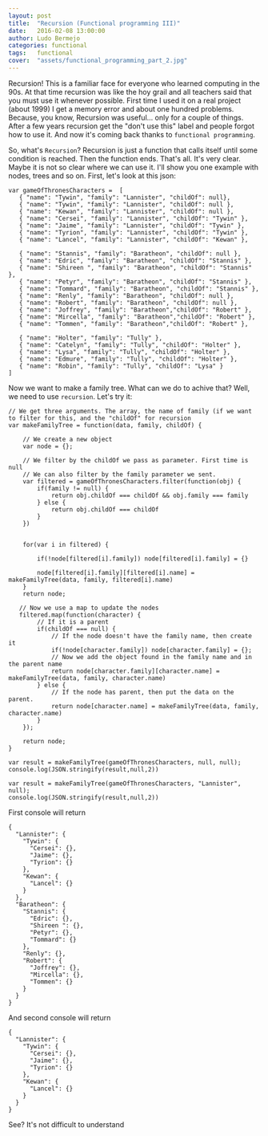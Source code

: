 ```yaml
---
layout: post
title:  "Recursion (Functional programming III)"
date:   2016-02-08 13:00:00
author: Ludo Bermejo
categories: functional 
tags:	functional 
cover:  "assets/functional_programming_part_2.jpg"
---
```


Recursion! This is a familiar face for everyone who learned computing in the 90s. At that time recursion was like the hoy grail and all teachers said that you must use it whenever possible. First time I used it on a real project (about 1999) I get a memory error and about one hundred problems. Because, you know, Recursion was useful... only for a couple of things. After a few years recursion get the "don't use this" label and people forgot how to use it. And now it's coming back thanks to `functional programming`.

So, what's `Recursion`? Recursion is just a function that calls itself until some condition is reached. Then the function ends. That's all. It's very clear. Maybe it is not so clear where we can use it. I'll show you one example with nodes, trees and so on. First, let's look at this json:

    var gameOfThronesCharacters =  [
       { "name": "Tywin", "family": "Lannister", "childOf": null},
       { "name": "Tywin", "family": "Lannister", "childOf": null },
       { "name": "Kewan", "family": "Lannister", "childOf": null },
       { "name": "Cersei", "family": "Lannister", "childOf": "Tywin" },
       { "name": "Jaime", "family": "Lannister", "childOf": "Tywin" },
       { "name": "Tyrion", "family": "Lannister", "childOf": "Tywin" },
       { "name": "Lancel", "family": "Lannister", "childOf": "Kewan" },

       { "name": "Stannis", "family": "Baratheon", "childOf": null },
       { "name": "Edric", "family": "Baratheon", "childOf": "Stannis" },
       { "name": "Shireen ", "family": "Baratheon", "childOf": "Stannis" },
       { "name": "Petyr", "family": "Baratheon", "childOf": "Stannis" },
       { "name": "Tommard", "family": "Baratheon", "childOf": "Stannis" },
       { "name": "Renly", "family": "Baratheon", "childOf": null },
       { "name": "Robert", "family": "Baratheon", "childOf": null },
       { "name": "Joffrey", "family": "Baratheon","childOf": "Robert" },
       { "name": "Mircella", "family": "Baratheon","childOf": "Robert" },
       { "name": "Tommen", "family": "Baratheon","childOf": "Robert" },

       { "name": "Holter", "family": "Tully" },
       { "name": "Catelyn", "family": "Tully", "childOf": "Holter" },
       { "name": "Lysa", "family": "Tully", "childOf": "Holter" },
       { "name": "Edmure", "family": "Tully", "childOf": "Holter" },
       { "name": "Robin", "family": "Tully", "childOf": "Lysa" }
    ]
    
Now we want to make a family tree. What can we do to achive that? Well, we need to use `recursion`. Let's try it:

    // We get three arguments. The array, the name of family (if we want to filter for this, and the "childOf" for recursion
    var makeFamilyTree = function(data, family, childOf) {
    
        // We create a new object
        var node = {};
        
        // We filter by the childOf we pass as parameter. First time is null
        // We can also filter by the family parameter we sent.
        var filtered = gameOfThronesCharacters.filter(function(obj) {
            if(family != null) {
                return obj.childOf === childOf && obj.family === family
            } else {
                return obj.childOf === childOf
            }
        })

      
        for(var i in filtered) {
            
            if(!node[filtered[i].family]) node[filtered[i].family] = {}
            
            node[filtered[i].family][filtered[i].name] = makeFamilyTree(data, family, filtered[i].name)
        }
        return node;
        
       // Now we use a map to update the nodes  
       filtered.map(function(character) {
            // If it is a parent
            if(childOf === null) {
                // If the node doesn't have the family name, then create it
                if(!node[character.family]) node[character.family] = {};
                // Now we add the object found in the family name and in the parent name
                return node[character.family][character.name] = makeFamilyTree(data, family, character.name)
            } else {
                // If the node has parent, then put the data on the parent.
                return node[character.name] = makeFamilyTree(data, family, character.name)
            }
        });
    
        return node;
    }

    var result = makeFamilyTree(gameOfThronesCharacters, null, null);
    console.log(JSON.stringify(result,null,2))

    var result = makeFamilyTree(gameOfThronesCharacters, "Lannister", null);
    console.log(JSON.stringify(result,null,2))    
    
First console will return
    
    {
      "Lannister": {
        "Tywin": {
          "Cersei": {},
          "Jaime": {},
          "Tyrion": {}
        },
        "Kewan": {
          "Lancel": {}
        }
      },
      "Baratheon": {
        "Stannis": {
          "Edric": {},
          "Shireen ": {},
          "Petyr": {},
          "Tommard": {}
        },
        "Renly": {},
        "Robert": {
          "Joffrey": {},
          "Mircella": {},
          "Tommen": {}
        }
      }
    }
    
And second console will return
    
    {
      "Lannister": {
        "Tywin": {
          "Cersei": {},
          "Jaime": {},
          "Tyrion": {}
        },
        "Kewan": {
          "Lancel": {}
        }
      }
    }
    
See? It's not difficult to understand    
